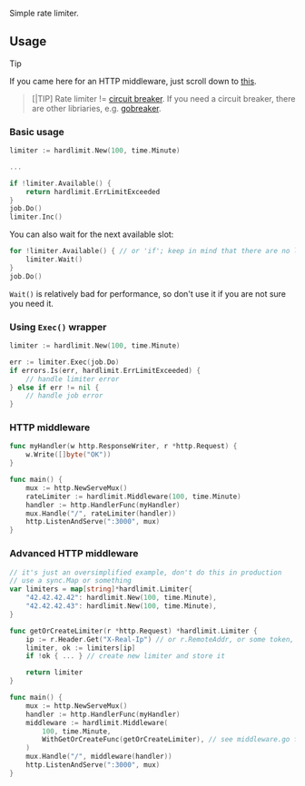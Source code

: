 Simple rate limiter.

## Usage

> [!TIP]
> If you came here for an HTTP middleware, just scroll down to [this](#http-middleware).

> [|TIP]
> Rate limiter != [circuit breaker](https://en.wikipedia.org/wiki/Circuit_breaker_design_pattern). If you need a circuit breaker, there are other libriaries, e.g. [gobreaker](https://github.com/sony/gobreaker).

### Basic usage

```go
limiter := hardlimit.New(100, time.Minute)

...

if !limiter.Available() {
    return hardlimit.ErrLimitExceeded
}
job.Do()
limiter.Inc()
```

You can also wait for the next available slot:

```go
for !limiter.Available() { // or 'if'; keep in mind that there are no locks
    limiter.Wait()
}
job.Do()
```

`Wait()` is relatively bad for performance, so don't use it if you are not sure you need it.

### Using `Exec()` wrapper

```go
limiter := hardlimit.New(100, time.Minute)

err := limiter.Exec(job.Do)
if errors.Is(err, hardlimit.ErrLimitExceeded) {
    // handle limiter error
} else if err != nil {
    // handle job error
}
```

### HTTP middleware

```go
func myHandler(w http.ResponseWriter, r *http.Request) {
    w.Write([]byte("OK"))
}

func main() {
    mux := http.NewServeMux()
    rateLimiter := hardlimit.Middleware(100, time.Minute)
    handler := http.HandlerFunc(myHandler)
    mux.Handle("/", rateLimiter(handler))
    http.ListenAndServe(":3000", mux)
}
```

### Advanced HTTP middleware

```go
// it's just an oversimplified example, don't do this in production
// use a sync.Map or something
var limiters = map[string]*hardlimit.Limiter{
    "42.42.42.42": hardlimit.New(100, time.Minute),
    "42.42.42.43": hardlimit.New(100, time.Minute),
}

func getOrCreateLimiter(r *http.Request) *hardlimit.Limiter {
    ip := r.Header.Get("X-Real-Ip") // or r.RemoteAddr, or some token, whatever you want, you have the request
    limiter, ok := limiters[ip]
    if !ok { ... } // create new limiter and store it

    return limiter	
}

func main() {
    mux := http.NewServeMux()
    handler := http.HandlerFunc(myHandler)
    middleware := hardlimit.Middleware(
        100, time.Minute,
        WithGetOrCreateFunc(getOrCreateLimiter), // see middleware.go for more options
    )
    mux.Handle("/", middleware(handler))
    http.ListenAndServe(":3000", mux)
}
```
